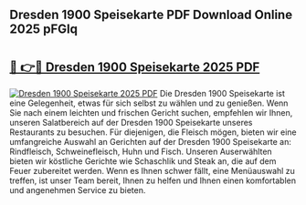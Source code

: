 ## Dresden 1900 Speisekarte PDF Download Online 2025 pFGIq

# <h2><a href="http://gcaoeh8.nevu.top/?p=Dresden+1900+Speisekarte">🔗 👉🔴 Dresden 1900 Speisekarte 2025 PDF</a></h2>

[![Dresden 1900 Speisekarte 2025 PDF](https://i.imgur.com/dBaPXMq.png)](http://gcaoeh8.nevu.top/?p=Dresden+1900+Speisekarte)
Die Dresden 1900 Speisekarte ist eine Gelegenheit, etwas für sich selbst zu wählen und zu genießen. Wenn Sie nach einem leichten und frischen Gericht suchen, empfehlen wir Ihnen, unseren Salatbereich auf der Dresden 1900 Speisekarte unseres Restaurants zu besuchen. Für diejenigen, die Fleisch mögen, bieten wir eine umfangreiche Auswahl an Gerichten auf der Dresden 1900 Speisekarte an: Rindfleisch, Schweinefleisch, Huhn und Fisch. Unseren Auserwählten bieten wir köstliche Gerichte wie Schaschlik und Steak an, die auf dem Feuer zubereitet werden. Wenn es Ihnen schwer fällt, eine Menüauswahl zu treffen, ist unser Team bereit, Ihnen zu helfen und Ihnen einen komfortablen und angenehmen Service zu bieten.

